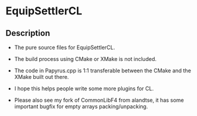 # EquipSettlerCL

## Description

- The pure source files for EquipSettlerCL.
- The build process using CMake or XMake is not included.
- The code in Papyrus.cpp is 1:1 transferable between the CMake and the XMake built out there.
- I hope this helps people write some more plugins for CL.

- Please also see my fork of CommonLibF4 from alandtse, it has some important bugfix for empty arrays packing/unpacking.
